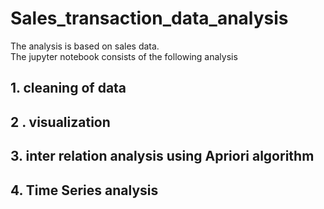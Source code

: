 # Sales_transaction_data_analysis  
The analysis is based on sales data.  
The jupyter notebook consists of the following analysis  
## 1. cleaning of data  
## 2 . visualization  
## 3. inter relation analysis using Apriori algorithm
## 4. Time Series analysis
